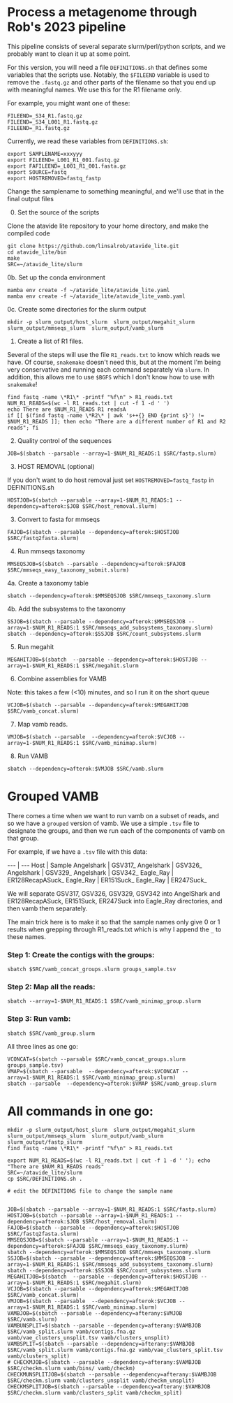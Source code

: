# Process a metagenome through Rob's 2023 pipeline

This pipeline consists of several separate slurm/perl/python scripts, and we probably want to clean it up at some point. 

For this version, you will need a file `DEFINITIONS.sh` that defines some variables that the scripts use. Notably, the `$FILEEND` variable is used to remove the `.fastq.gz` and other parts of the filename so that you end up with meaningful names. We use this for the R1 filename only.

For example, you might want one of these:

```
FILEEND=_S34_R1.fastq.gz
FILEEND=_S34_L001_R1.fastq.gz
FILEEND=_R1.fastq.gz
```

Currently, we read these variables from `DEFINITIONS.sh`:

```
export SAMPLENAME=xxxyyy
export FILEEND=_L001_R1_001.fastq.gz
export FAFILEEND=_L001_R1_001.fasta.gz
export SOURCE=fastq
export HOSTREMOVED=fastq_fastp
```

Change the samplename to something meaningful, and we'll use that in the final output files

0. Set the source of the scripts

Clone the atavide lite repository to your home directory, and make the compiled code

```
git clone https://github.com/linsalrob/atavide_lite.git
cd atavide_lite/bin
make
SRC=~/atavide_lite/slurm
```

0b. Set up the conda environment

```
mamba env create -f ~/atavide_lite/atavide_lite.yaml
mamba env create -f ~/atavide_lite/atavide_lite_vamb.yaml
```

0c. Create some directories for the slurm output

```
mkdir -p slurm_output/host_slurm  slurm_output/megahit_slurm  slurm_output/mmseqs_slurm  slurm_output/vamb_slurm
```

1. Create a list of R1 files.

Several of the steps will use the file `R1_reads.txt` to know which reads we have. Of course, `snakemake` doesn't need this, but at the moment I'm being very conservative and running each command separately via `slurm`. In addition, this allows me to use `$BGFS` which I don't know how to use with `snakemake`!

```
find fastq -name \*R1\* -printf "%f\n" > R1_reads.txt
NUM_R1_READS=$(wc -l R1_reads.txt | cut -f 1 -d ' ')
echo There are $NUM_R1_READS R1 readsA
if [[ $(find fastq -name \*R2\* | awk 's++{} END {print s}') != $NUM_R1_READS ]]; then echo "There are a different number of R1 and R2 reads"; fi
```


2. Quality control of the sequences


```
JOB=$(sbatch --parsable --array=1-$NUM_R1_READS:1 $SRC/fastp.slurm)
```

3. HOST REMOVAL (optional)

If you don't want to do host removal just set `HOSTREMOVED=fastq_fastp` in DEFINITIONS.sh

```
HOSTJOB=$(sbatch --parsable --array=1-$NUM_R1_READS:1 --dependency=afterok:$JOB $SRC/host_removal.slurm)
```

3. Convert to fasta for mmseqs

```
FAJOB=$(sbatch --parsable --dependency=afterok:$HOSTJOB $SRC/fastq2fasta.slurm)
```

4. Run mmseqs taxonomy

```
MMSEQSJOB=$(sbatch --parsable --dependency=afterok:$FAJOB $SRC/mmseqs_easy_taxonomy_submit.slurm)
```

4a. Create a taxonomy table

```
sbatch --dependency=afterok:$MMSEQSJOB $SRC/mmseqs_taxonomy.slurm
```

4b. Add the subsystems to the taxonomy

```
SSJOB=$(sbatch --parsable --dependency=afterok:$MMSEQSJOB --array=1-$NUM_R1_READS:1 $SRC/mmseqs_add_subsystems_taxonomy.slurm)
sbatch --dependency=afterok:$SSJOB $SRC/count_subsystems.slurm
```

5. Run megahit
 
```
MEGAHITJOB=$(sbatch  --parsable --dependency=afterok:$HOSTJOB --array=1-$NUM_R1_READS:1 $SRC/megahit.slurm
```

6. Combine assemblies for VAMB

Note: this takes a few (<10) minutes, and so I run it on the short queue

```
VCJOB=$(sbatch --parsable --dependency=afterok:$MEGAHITJOB $SRC/vamb_concat.slurm)
```

7. Map vamb reads.

```
VMJOB=$(sbatch --parsable  --dependency=afterok:$VCJOB --array=1-$NUM_R1_READS:1 $SRC/vamb_minimap.slurm)
```


8. Run VAMB

```
sbatch --dependency=afterok:$VMJOB $SRC/vamb.slurm
```


# Grouped VAMB

There comes a time when we want to run vamb on a subset of reads, and so we have a `grouped` version of vamb.
We use a simple `.tsv` file to designate the groups, and then we run each of the components of vamb on that group.

For example, if we have a `.tsv` file with this data:

--- | ---
Host | Sample
Angelshark | GSV317\_
Angelshark | GSV326\_
Angelshark | GSV329\_
Angelshark | GSV342\_
Eagle\_Ray | ER128RecapASuck\_
Eagle\_Ray | ER151Suck\_
Eagle\_Ray | ER247Suck\_


We will separate GSV317, GSV326, GSV329, GSV342 into AngelShark and ER128RecapASuck, ER151Suck, ER247Suck into Eagle\_Ray directories, and then vamb them separately.

The main trick here is to make it so that the sample names only give 0 or 1 results when grepping through R1_reads.txt which is why I append the `_` to these names.

### Step 1: Create the contigs with the groups:

```
sbatch $SRC/vamb_concat_groups.slurm groups_sample.tsv
```

### Step 2: Map all the reads:

```
sbatch --array=1-$NUM_R1_READS:1 $SRC/vamb_minimap_group.slurm
```

### Step 3: Run vamb:

```
sbatch $SRC/vamb_group.slurm
```

All three lines as one go:

```
VCONCAT=$(sbatch --parsable $SRC/vamb_concat_groups.slurm groups_sample.tsv)
VMAP=$(sbatch --parsable  --dependency=afterok:$VCONCAT --array=1-$NUM_R1_READS:1 $SRC/vamb_minimap_group.slurm)
sbatch --parsable  --dependency=afterok:$VMAP $SRC/vamb_group.slurm
```

# All commands in one go:

```
mkdir -p slurm_output/host_slurm  slurm_output/megahit_slurm  slurm_output/mmseqs_slurm  slurm_output/vamb_slurm slurm_output/fastp_slurm
find fastq -name \*R1\* -printf "%f\n" > R1_reads.txt

export NUM_R1_READS=$(wc -l R1_reads.txt | cut -f 1 -d ' '); echo "There are $NUM_R1_READS reads"
SRC=~/atavide_lite/slurm
cp $SRC/DEFINITIONS.sh .

# edit the DEFINITIONS file to change the sample name


JOB=$(sbatch --parsable --array=1-$NUM_R1_READS:1 $SRC/fastp.slurm)
HOSTJOB=$(sbatch --parsable --array=1-$NUM_R1_READS:1 --dependency=afterok:$JOB $SRC/host_removal.slurm)
FAJOB=$(sbatch --parsable --dependency=afterok:$HOSTJOB $SRC/fastq2fasta.slurm)
MMSEQSJOB=$(sbatch --parsable --array=1-$NUM_R1_READS:1 --dependency=afterok:$FAJOB $SRC/mmseqs_easy_taxonomy.slurm)
sbatch --dependency=afterok:$MMSEQSJOB $SRC/mmseqs_taxonomy.slurm
SSJOB=$(sbatch --parsable --dependency=afterok:$MMSEQSJOB --array=1-$NUM_R1_READS:1 $SRC/mmseqs_add_subsystems_taxonomy.slurm)
sbatch --dependency=afterok:$SSJOB $SRC/count_subsystems.slurm
MEGAHITJOB=$(sbatch  --parsable --dependency=afterok:$HOSTJOB --array=1-$NUM_R1_READS:1 $SRC/megahit.slurm)
VCJOB=$(sbatch --parsable --dependency=afterok:$MEGAHITJOB $SRC/vamb_concat.slurm)
VMJOB=$(sbatch --parsable  --dependency=afterok:$VCJOB --array=1-$NUM_R1_READS:1 $SRC/vamb_minimap.slurm)
VAMBJOB=$(sbatch --parsable --dependency=afterany:$VMJOB $SRC/vamb.slurm)
VAMBUNSPLIT=$(sbatch --parsable --dependency=afterany:$VAMBJOB $SRC/vamb_split.slurm vamb/contigs.fna.gz vamb/vae_clusters_unsplit.tsv vamb/clusters_unsplit)
VAMBSPLIT=$(sbatch --parsable --dependency=afterany:$VAMBJOB $SRC/vamb_split.slurm vamb/contigs.fna.gz vamb/vae_clusters_split.tsv vamb/clusters_split)
# CHECKMJOB=$(sbatch --parsable --dependency=afterany:$VAMBJOB $SRC/checkm.slurm vamb/bins/ vamb/checkm)
CHECKMUNSPLITJOB=$(sbatch --parsable --dependency=afterany:$VAMBJOB $SRC/checkm.slurm vamb/clusters_unsplit vamb/checkm_unsplit)
CHECKMSPLITJOB=$(sbatch --parsable --dependency=afterany:$VAMBJOB $SRC/checkm.slurm vamb/clusters_split vamb/checkm_split)

```



